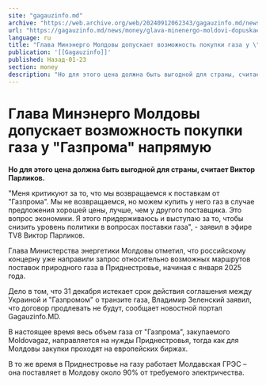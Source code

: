 ```yaml
---
site: "gagauzinfo.md"
archive: "https://web.archive.org/web/20240912062343/gagauzinfo.md/news/money/glava-minenergo-moldovi-dopuskaet-vozmozhnost-pokupki-gaza-u-gazproma-napryamuyu"
url: "https://gagauzinfo.md/news/money/glava-minenergo-moldovi-dopuskaet-vozmozhnost-pokupki-gaza-u-gazproma-napryamuyu"
language: ru
title: "Глава Минэнерго Молдовы допускает возможность покупки газа у \"Газпрома\" напрямую"
publication: '[[Gagauzinfo]]'
published: Назад-01-23
section: money
description: "Но для этого цена должна быть выгодной для страны, считает Виктор Парликов."
---
```


# Глава Минэнерго Молдовы допускает возможность покупки газа у "Газпрома" напрямую

**Но для этого цена должна быть выгодной для страны, считает Виктор Парликов.**

"Меня критикуют за то, что мы возвращаемся к поставкам от "Газпрома". Мы не возвращаемся, но можем купить у него газ в случае предложения хорошей цены, лучше, чем у другого поставщика. Это вопрос экономики. Я этого придерживаюсь и выступаю за то, чтобы снизить уровень политики в вопросах поставки газа", - заявил в эфире TV8 Виктор Парликов.

Глава Министерства энергетики Молдовы отметил, что российскому концерну уже направили запрос относительно возможных маршрутов поставок природного газа в Приднестровье, начиная с января 2025 года.

Дело в том, что 31 декабря истекает срок действия соглашения между Украиной и "Газпромом" о транзите газа, Владимир Зеленский заявил, что договор продлевать не будут, сообщает новостной портал Gagauzinfo.MD.

В настоящее время весь объем газа от "Газпрома", закупаемого Moldovagaz, направляется на нужды Приднестровья, тогда как для Молдовы закупки проходят на европейских биржах.

В то же время в Приднестровье на газу работает Молдавская ГРЭС – она поставляет в Молдову около 90% от требуемого электричества.